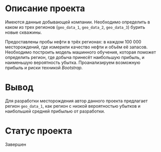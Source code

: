 # Описание проекта

Имеются данные добывающей компании. Необходимо определить в каком из трех регионов (`geo_data_1`, `geo_data_2`, `geo_data_3`) бурить новые скважины.

Предоставлены пробы нефти в трёх регионах: в каждом 100 000 месторождений, где измерили качество нефти и объём её запасов. Необходимо построить модель машинного обучения, которая поможет определить регион, где добыча принесёт наибольшую прибыль, и наименьшую вероятность убытка. Проанализируем возможную прибыль и риски техникой *Bootstrap.*

# Вывод
Для разработки месторождения автор данного проекта предлагает регион `geo_data_1`, как регион с низкой вероятностью убытков и наибольшей средней прибылью от разработки.

# Статус проекта
Завершен

